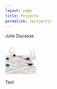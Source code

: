 ```yaml
---
layout: page
title: Projects
permalink: /projects/
---
```



Julie Ducasse

<img src="/assets/thumbnail.png">

Test
